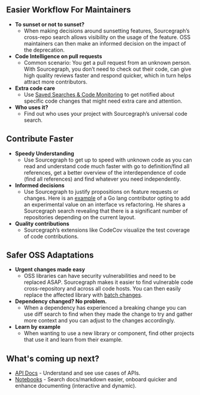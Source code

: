 


## Easier Workflow For Maintainers

- **To sunset or not to sunset?** 
  - When making decisions around sunsetting features, Sourcegraph’s cross-repo search allows visibility on the usage of the feature. OSS maintainers can then make an informed decision on the impact of the deprecation.
- **Code Intelligence on pull requests** 
  - Common scenario: You get a pull request from an unknown person. With Sourcegraph, you don’t need to check out their code, can give high quality reviews faster and respond quicker, which in turn helps attract more contributors.
- **Extra code care**
  - Use [Saved Searches & Code Monitoring](https://docs.sourcegraph.com/code_search/how-to/saved_searches) to get notified about specific code changes that might need extra care and attention.
- **Who uses it?**
  - Find out who uses your project with Sourcegraph’s universal code search.

## Contribute Faster

- **Speedy Understanding** 
  - Use Sourcegraph to get up to speed with unknown code as you can read and understand code much faster with go to definition/find all references, get a better overview of the interdependence of code (find all references) and find whatever you need independently.
- **Informed decisions** 
  - Use Sourcegraph to justify propositions on feature requests or changes. Here is an [example](https://github.com/golang/go/issues/45494) of a Go lang contributor opting to add an experimental value on an interface vs refactoring. He shares a Sourcegraph search revealing that there is a significant number of repositories depending on the current layout.
- **Quality contributions**
  - Sourcegraph’s extensions like CodeCov visualize the test coverage of code contributions.


## Safer OSS Adaptations

- **Urgent changes made easy** 
  - OSS libraries can have security vulnerabilities and need to be replaced ASAP. Sourcegraph makes it easier to find vulnerable code cross-repository and across all code hosts. You can then easily replace the affected library with [batch changes](https://about.sourcegraph.com/batch-changes/).
- **Dependency changed? No problem.** 
  - When a dependency has experienced a breaking change you can use diff search to find when they made the change to try and gather more context and you can adjust to the changes accordingly.
- **Learn by example**
  - When wanting to use a new library or component, find other projects that use it and learn from their example.
  
 
## What's coming up next?

- [API Docs](https://about.sourcegraph.com/blog/api-documentation-for-all-your-code/) - Understand and see use cases of APIs. 
- [Notebooks](https://sourcegraph.com/github.com/novoselrok/sourcegraph-notebooks/-/blob/test-notebook.snb.md) - Search docs/markdown easier, onboard quicker and enhance documenting (interactive and dynamic).
